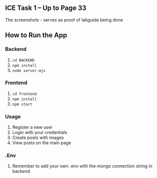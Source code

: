 ## ICE Task 1 – Up to Page 33

The screenshots - serves as proof of labguide being done 

## How to Run the App

### Backend
1. `cd BACKEND`
2. `npm install`
3. `node server.mjs`

### Frontend
1. `cd frontend`
2. `npm install`
3. `npm start`

### Usage
1. Register a new user
2. Login with your credentials
3. Create posts with images
4. View posts on the main page

### .Env
1. Remember to add your own .env with the mongo connection string in backend 